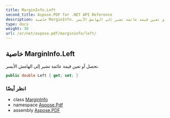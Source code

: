```yaml
---
title: MarginInfo.Left
second_title: Aspose.PDF for .NET API Reference
description: خاصية MarginInfo. تحصل أو تعين قيمة عائمة تشير إلى الهامش الأيسر
type: docs
weight: 30
url: /ar/net/aspose.pdf/margininfo/left/
---
```

## خاصية MarginInfo.Left

تحصل أو تعين قيمة عائمة تشير إلى الهامش الأيسر.

```csharp
public double Left { get; set; }
```

### انظر أيضًا

* class [MarginInfo](../)
* namespace [Aspose.Pdf](../../../aspose.pdf/)
* assembly [Aspose.PDF](../../../)
